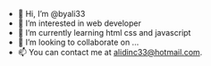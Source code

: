 - 👋 Hi, I’m @byali33
- 👀 I’m interested in web developer
- 🌱 I’m currently learning html css and javascript
- 💞️ I’m looking to collaborate on ...
- 📫  You can contact me at alidinc33@hotmail.com.

<!---
byali33/byali33 is a ✨ special ✨ repository because its `README.md` (this file) appears on your GitHub profile.
You can click the Preview link to take a look at your changes.
--->
